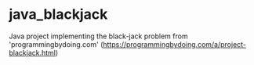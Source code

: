 # java_blackjack
Java project implementing the black-jack problem from 'programmingbydoing.com' (https://programmingbydoing.com/a/project-blackjack.html)
